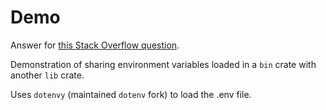 # Demo

Answer for [this Stack Overflow question](https://stackoverflow.com/questions/75979747/how-to-share-env-values-loaded-from-api-project-to-lib-project-in-rust).

Demonstration of sharing environment variables loaded in a `bin` crate with another `lib` crate.

Uses `dotenvy` (maintained `dotenv` fork) to load the .env file.
